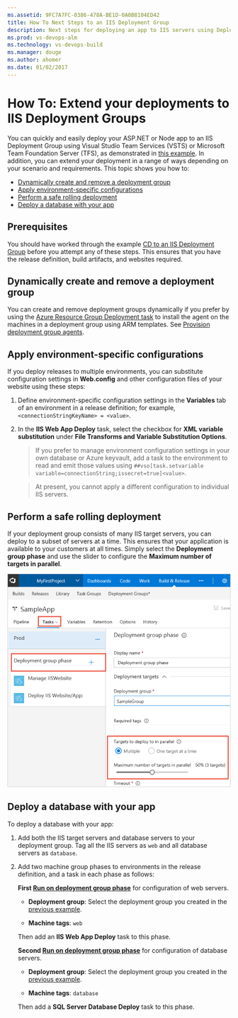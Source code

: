 ```yaml
---
ms.assetid: 9FC7A7FC-0386-478A-BE1D-0A0B8104ED42
title: How To Next Steps to an IIS Deployment Group
description: Next steps for deploying an app to IIS servers using Deployment Groups
ms.prod: vs-devops-alm
ms.technology: vs-devops-build
ms.manager: douge
ms.author: ahomer
ms.date: 01/02/2017
---
```


# How To: Extend your deployments to IIS Deployment Groups

You can quickly and easily deploy your ASP.NET or Node app to an IIS Deployment Group using
Visual Studio Team Services (VSTS) or Microsoft Team Foundation Server (TFS),
as demonstrated in [this example](deploy-webdeploy-iis-deploygroups.md).
In addition, you can extend your deployment in a range of ways
depending on your scenario and requirements. This topic shows you how to:

* [Dynamically create and remove a deployment group](#depgroup)
* [Apply environment-specific configurations](#envirconfig)
* [Perform a safe rolling deployment](#rolling)
* [Deploy a database with your app](#database)

## Prerequisites

You should have worked through the example [CD to an IIS Deployment Group](deploy-webdeploy-iis-deploygroups.md) before you attempt any of these steps.
This ensures that you have the release definition, build artifacts, and websites required.

<a name="depgroup"></a>
## Dynamically create and remove a deployment group

You can create and remove deployment groups dynamically if you prefer by using
the [Azure Resource Group Deployment task](https://aka.ms/argtaskreadme)
to install the agent on the machines in a deployment group using ARM templates.
See [Provision deployment group agents](../../concepts/definitions/release/deployment-groups/howto-provision-deployment-group-agents.md).  

<a name="envirconfig"></a>
## Apply environment-specific configurations

If you deploy releases to multiple environments, you can substitute configuration settings in **Web.config** and other configuration files of your website using these steps:

1. Define environment-specific configuration settings in the **Variables** tab of an environment in a release definition; for example,
   `<connectionStringKeyName> = <value>`.

1. In the **IIS Web App Deploy** task, select the checkbox for **XML variable substitution** under **File Transforms and Variable Substitution Options**.

   > If you prefer to manage environment configuration settings in
   your own database or Azure keyvault, add a task to the environment to read and emit those values using
   `##vso[task.setvariable variable=connectionString;issecret=true]<value>`.

   > At present, you cannot apply a different configuration to individual IIS servers.

<a name="rolling"></a>
## Perform a safe rolling deployment

If your deployment group consists of many IIS target servers, you can deploy to a subset of servers at a time.
This ensures that your application is available to your customers at all times.
Simply select the **Deployment group phase** and use the slider to configure the **Maximum number of targets in parallel**.

![Configuring safe rolling deployment for the proportion of environments to update in parallel](_img/howto-webdeploy-iis-deploygroups/safe-rolling-deployment.png)

<a name="database"></a>
## Deploy a database with your app

To deploy a database with your app:

1. Add both the IIS target servers and database servers to your deployment group.
   Tag all the IIS servers as `web` and all database servers as `database`.

1. Add two machine group phases to environments in the release definition, and a task in each phase as follows:

   **First [Run on deployment group phase](../../concepts/process/phases.md)** for configuration of web servers.
   
   - **Deployment group**: Select the deployment group you created in the [previous example](deploy-webdeploy-iis-deploygroups.md).
   
   - **Machine tags**: `web`<p />
   
   Then add an **IIS Web App Deploy** task to this phase.
   
   **Second [Run on deployment group phase](../../concepts/process/phases.md)** for configuration of database servers.
   
   - **Deployment group**: Select the deployment group you created in the [previous example](deploy-webdeploy-iis-deploygroups.md).
   
   - **Machine tags**: `database`<p />
   
   Then add a **SQL Server Database Deploy** task to this phase.
